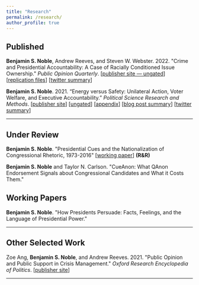 ```yaml
---
title: "Research"
permalink: /research/
author_profile: true
---
```


## Published
**Benjamin S. Noble**, Andrew Reeves, and Steven W. Webster. 2022. "Crime and Presidential Accountability: A Case of Racially Conditioned Issue Ownership." *Public Opinion Quarterly*. 
[[publisher site — ungated](https://academic.oup.com/poq/advance-article/doi/10.1093/poq/nfab074/6530176?guestAccessKey=fbab726b-6f74-4bc6-ae40-3f4625a25add)] [[replication files](https://dataverse.harvard.edu/dataset.xhtml?persistentId=doi:10.7910/DVN/0D89WX)] [[twitter summary](https://twitter.com/benjaminsnoble/status/1494681066845655041?s=20&t=HcmcecRBcMjVmtvceLBTGw)]  

<!-- <details>
  <summary><b>Abstract</b></summary>

Americans are anxious about crime regardless of their actual exposure or risk. Given this pervasive concern, US presidents frequently talk about crime, take actions to address it, and list crime prevention efforts among their top accomplishments. We argue that presidents act this way, in part, because fear of crime translates into lowered presidential approval. However, this penalty is not applied evenly. Given the parties' stances toward crime and the criminal justice system, White Americans punish Democratic presidents (i.e., Clinton and Obama) more severely when they are anxious about crime, while Black Americans are more punitive toward Republican presidents (i.e., Bush and Trump). We examine twenty years of survey data and find evidence consistent with our theory. Our results suggest that the relationship between fear of crime and presidential accountability is conditioned by an individual’s race and the president’s party.

</details> -->  


**Benjamin S. Noble**. 2021. “Energy versus Safety: Unilateral Action, Voter Welfare, and Executive Accountability.” *Political Science Research and Methods*. [[publisher site](https://www.cambridge.org/core/journals/political-science-research-and-methods/article/energy-versus-safety-unilateral-action-voter-welfare-and-executive-accountability/83154F276FCBB0FC7745284A36CE4FA4)] [[ungated](/files/papers/EnergySafety_Paper.pdf)] [[appendix](/files/papers/EnergySafety_Appendix.pdf)]
[[blog post summary](/blog/energy-safety-blog)] [[twitter summary](https://twitter.com/benjaminsnoble/status/1450147826160349191?s=20)]



<!-- <details>
  <summary><b>Abstract</b></summary>

Does increasing executive power necessarily decrease accountability? To answer this question, I develop a two-period signaling model comparing voter welfare in two separation-of-powers settings. In one, the executive works with a median legislator to change policy; in the other, the executive chooses between legislation or unilateral action. Both politicians may have preferences that diverge from the voter's, yet I find that increasing executive power may increase accountability and welfare, even in some cases when the legislator is more likely to share the voter's preferences. Unilateral power allows a congruent executive to overcome gridlock, implement the voter's preferred policy, and reveal information about the politicians' types—which can outweigh the risks of a divergent executive wielding power for partisan ends.

</details>  
 -->
---

## Under Review

**Benjamin S. Noble**. "Presidential Cues and the Nationalization of Congressional Rhetoric, 1973-2016" [[working paper](/files/papers/noble_presidentialcues.pdf)] **(R&R)**

**Benjamin S. Noble** and Taylor N. Carlson. "CueAnon: What QAnon Endorsement Signals about Congressional Candidates and What it Costs Them."

## Working Papers

<!-- ## Job Market Paper (Fall 2023) -->

**Benjamin S. Noble**. "How Presidents Persuade: Facts, Feelings, and the Language of Presidential Power."

<!-- **Abstract:** Do presidents change minds with facts or mobilize supporters with appeals to feelings? Existing research focuses on which policies presidents promote, but we know less about how presidents promote them. I argue presidents use factual rhetoric to build support but appeal to emotion and identity to mobilize existing supporters.  This theory of coalition management generates hypotheses about when presidents appeal to feelings over facts: when government is unified, Congress is polarized, the president is popular, and as elections appr\oach. I collect all presidential speeches delivered between 1981-2021 and use word embedding methods to create a new measure of fact and feeling language in text. I support my hypotheses and further test the theoretical mechanism using a regression discontinuity approach focused on President Obama's 2009 filibuster-proof Senate majority. This research contributes to our understanding of going public and has implications for the study of elite rhetoric and political persuasion broadly.

## Other Working Papers
 -->


<!-- <details>
  <summary><b>Abstract</b></summary>

The president occupies a unique position as the head of the executive branch and the de-facto leader of one of the congressional parties. He is both powerful and partisan, serving as a potent cue lawmakers can strategically reference to polarize opinion. Given the polarizing power of out-party cues relative to the persuasive power of in-party cues and rising negative partisanship, I theorize that out-partisans will more frequently invoke the president in public statements than in-partisans. However, this pattern will be conditioned by constituency partisanship and time. I provide evidence for this theory leveraging a within-legislator panel and text data from over 2 million floor speeches given by 3,000 lawmakers between 1953–2016. I further support the behavioral micro-foundations of the theory through a survey experiment. This research has implications for our understanding of blame-game politics and the separation of powers, especially under polarization and nationalization.
</details> -->

<!-- 
<details>
  <summary><b>Abstract</b></summary>

One prominent conspiracy theory has recently permeated American politics: QAnon. In 2020 alone, the theory was endorsed by former President Trump and nearly 100 congressional candidates, two of whom took office. While most research investigates why the public embraces conspiracy theories, few studies empirically examine how Americans evaluate politicians who do so. We argued that politicians who endorse QAnon will garner negative mainstream media attention, which could increase name recognition and favorability among voters with low trust in media. Although we find that QAnon-endorsing candidates receive more negative media coverage, a nationally representative vignette experiment reveals little support for the evaluation component of the argument. Next, we conduct a conjoint experiment, varying whether the candidate endorsed QAnon. We find QAnon endorsement decreases support even among seemingly-sympathetic sub-populations. This paper is one of the first to highlight the electoral costs of conspiracy endorsement and complicates the popular narrative about QAnon. 
</details>
 -->

---

## Other Selected Work

Zoe Ang, **Benjamin S. Noble**, and Andrew Reeves. 2021. "Public Opinion and Public Support in Crisis Management." *Oxford Research Encyclopedia of Politics*. [[publisher site](https://oxfordre.com/politics/view/10.1093/acrefore/9780190228637.001.0001/acrefore-9780190228637-e-1544)]

<!-- <details>
  <summary><b>Abstract</b></summary>

In times of crisis, citizens look to their leaders for aid and assistance. In the democratic context, the focal figure is likely the chief executive, accountable to the whole of the nation. Focusing specifically on the American president and the incidences of natural hazards, we analyze public opinion and governmental response to these crises. While one might expect such a universal actor to aid each according to their need, new scholarship concerning voter behavior and electoral incentives has found that the president is incentivized to support only a small slice of the electorate. Empowered by federal disaster relief legislation in the 1950s, the president targets electorally profitable voters when disbursing aid or allocating resources to control disaster damage. Voters in those areas respond myopically and tend to vote for the incumbent, whether because they have been economically or emotionally supported. Thus, elites anticipate voter reactions and strategically respond to disasters to mitigate blame or punishment for the event and capitalize on an opportunity for electoral gains.
</details>
 -->
<!-- - [ungated version](/files/papers/crisis.pdf)   -->


---